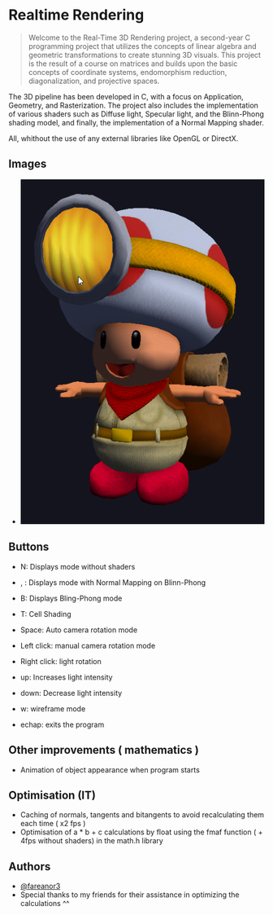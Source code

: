 # Realtime Rendering

> Welcome to the Real-Time 3D Rendering project, a second-year C programming project that utilizes the concepts of linear algebra and geometric transformations to create stunning 3D visuals. This project is the result of a course on matrices and builds upon the basic concepts of coordinate systems, endomorphism reduction, diagonalization, and projective spaces.

The 3D pipeline has been developed in C, with a focus on Application, Geometry, and Rasterization. The project also includes the implementation of various shaders such as Diffuse light, Specular light, and the Blinn-Phong shading model, and finally, the implementation of a Normal Mapping shader.

All, whithout the use of any external libraries like OpenGL or DirectX.

## Images

- ![Image](https://github.com/fareanor3/Real_Time_Rendering/blob/630cb2ebfc0e0624ae7770502386cf66a00015dc/2024-01-11%2016_37_58-Real-Time%20Rendering.png)

## Buttons

- N: Displays mode without shaders
- , : Displays mode with Normal Mapping on Blinn-Phong
- B: Displays Bling-Phong mode
- T: Cell Shading
- Space: Auto camera rotation mode
- Left click: manual camera rotation mode
- Right click: light rotation
- up: Increases light intensity
- down: Decrease light intensity

- w: wireframe mode
- echap: exits the program

## Other improvements ( mathematics )

- Animation of object appearance when program starts

## Optimisation (IT)

- Caching of normals, tangents and bitangents to avoid recalculating them each time ( x2 fps )
- Optimisation of a * b + c calculations by float using the fmaf function ( + 4fps without shaders) in the math.h library

## Authors

- [@fareanor3](https://github.com/fareanor3)
- Special thanks to my friends for their assistance in optimizing the calculations ^^
